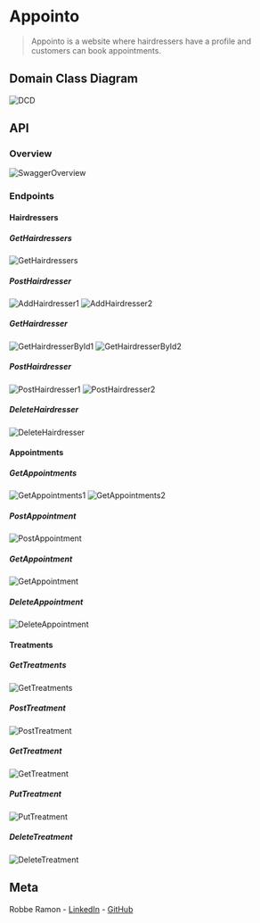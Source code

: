 # Appointo

> Appointo is a website where hairdressers have a profile and customers can book appointments.

## Domain Class Diagram
![DCD](https://i.imgur.com/973BOTv.png)

## API

### Overview
![SwaggerOverview](https://i.imgur.com/yfq9gob.png)

### Endpoints

#### Hairdressers
##### GetHairdressers
![GetHairdressers](https://i.imgur.com/OCwOtUw.png)
##### PostHairdresser
![AddHairdresser1](https://i.imgur.com/Ej6k2At.png)
![AddHairdresser2](https://i.imgur.com/iObZLMQ.png)
##### GetHairdresser
![GetHairdresserById1](https://i.imgur.com/Lzx3ixY.png)
![GetHairdresserById2](https://i.imgur.com/CjWiInW.png)
##### PostHairdresser
![PostHairdresser1](https://i.imgur.com/nAx1tNg.png)
![PostHairdresser2](https://i.imgur.com/Bfnor5H.png)
##### DeleteHairdresser
![DeleteHairdresser](https://i.imgur.com/uh96nCp.png)

#### Appointments
##### GetAppointments
![GetAppointments1](https://i.imgur.com/IkT2ck8.png)
![GetAppointments2](https://i.imgur.com/PTZQo3S.png)
##### PostAppointment
![PostAppointment](https://i.imgur.com/9WNl3Dz.png)
##### GetAppointment
![GetAppointment](https://i.imgur.com/gtpy0fD.png)
##### DeleteAppointment
![DeleteAppointment](https://i.imgur.com/f6svATG.png)

#### Treatments
##### GetTreatments
![GetTreatments](https://i.imgur.com/ua3BCYb.png)
##### PostTreatment
![PostTreatment](https://i.imgur.com/WrzgV9x.png)
##### GetTreatment
![GetTreatment](https://i.imgur.com/YybZIit.png)
##### PutTreatment
![PutTreatment](https://i.imgur.com/FHYZeTY.png)
##### DeleteTreatment
![DeleteTreatment](https://i.imgur.com/VImatCC.png)

## Meta
Robbe Ramon - 
[LinkedIn](https://www.linkedin.com/in/robberamon/) - 
[GitHub](https://github.com/RobbeRamon)